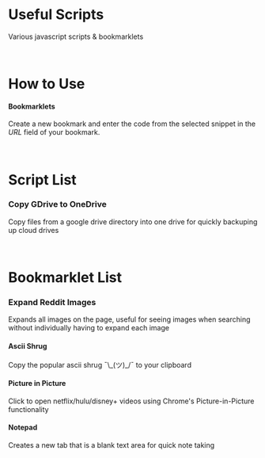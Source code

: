 # Useful Scripts 
Various javascript scripts & bookmarklets


&nbsp;&nbsp;&nbsp;&nbsp;&nbsp;
# How to Use

#### Bookmarklets
Create a new bookmark and enter the code from the selected snippet in the *URL* field of your bookmark.


&nbsp;&nbsp;&nbsp;&nbsp;&nbsp;
# Script List

### Copy GDrive to OneDrive
Copy files from a google drive directory into one drive for quickly backuping up cloud drives

&nbsp;&nbsp;
# Bookmarklet List

### Expand Reddit Images
Expands all images on the page, useful for seeing images when searching without individually having to expand each image

#### Ascii Shrug
Copy the popular ascii shrug ¯\\\_(ツ)_/¯ to your clipboard

#### Picture in Picture
Click to open netflix/hulu/disney+ videos using Chrome's Picture-in-Picture functionality 

#### Notepad
Creates a new tab that is a blank text area for quick note taking
